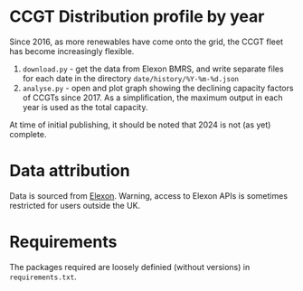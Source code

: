 # CCGT Distribution profile by year

Since 2016, as more renewables have come onto the grid, the CCGT fleet has become increasingly flexible.

1. `download.py` - get the data from Elexon BMRS, and write separate files for each date in the directory `date/history/%Y-%m-%d.json`
2. `analyse.py` - open and plot graph showing the declining capacity factors of CCGTs since 2017. As a simplification, the maximum output in each year is used as the total capacity. 

At time of initial publishing, it should be noted that 2024 is not (as yet) complete.

# Data attribution
Data is sourced from [Elexon](https://bmrs.elexon.co.uk/). Warning, access to Elexon APIs is sometimes restricted for users outside the UK.

# Requirements
The packages required are loosely definied (without versions) in `requirements.txt`. 
